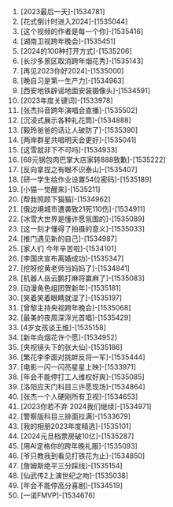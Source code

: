 
1. [2023最后一天]-[1534781]
1. [花式倒计时进入2024]-[1535044]
1. [这个视频的作者是每一个你]-[1535416]
1. [湖南卫视跨年晚会]-[1535451]
1. [2024的100种打开方式]-[1535206]
1. [长沙多景区取消跨年烟花秀]-[1535143]
1. [再见2023你好2024]-[1535000]
1. [晚自习是第一生产力]-[1534963]
1. [西安地铁辟谣地面安装摄像头]-[1534591]
1. [2023年度关键词]-[1533978]
1. [张杰抖音跨年演唱会直播]-[1535502]
1. [沉浸式展示各种礼花筒]-[1534888]
1. [毅玲爸爸的话让人破防了]-[1535390]
1. [两岸群星共唱明天会更好]-[1535041]
1. [这雪就非下不可吗]-[1534933]
1. [68元锅包肉巴掌大店家转888致歉]-[1535222]
1. [反向拿捏之有眼不识泰山]-[1535407]
1. [研一学生给作业设置54位密码]-[1535189]
1. [小猫一觉醒来]-[1535211]
1. [帮我照顾下猫猫]-[1534962]
1. [俄边境城市遭袭致21死110伤]-[1534911]
1. [冰雪大世界是懂许愿氛围的]-[1535089]
1. [这一刻才懂得了拍摄的意义]-[1535033]
1. [推门遇见新的自己]-[1534987]
1. [家人们 今年辛苦啦]-[1534101]
1. [李国庆宣布离婚成功]-[1535347]
1. [挖呀挖黄老师当妈妈了]-[1534841]
1. [机器人岳云鹏打麻将赢麻了]-[1535083]
1. [动漫角色组团贺新年]-[1535181]
1. [笑着笑着眼睛就湿了]-[1535197]
1. [曾黎主持央视跨年晚会]-[1535068]
1. [最美的夜周深浮光首唱]-[1535429]
1. [4岁女孩谈王维]-[1535158]
1. [新年向烟花许个愿]-[1534952]
1. [央视镜头下的张大仙]-[1535186]
1. [繁花李李面对挑衅反将一军]-[1535444]
1. [电影一闪一闪亮星星上映]-[1533971]
1. [年会不能停打工人维权好爽]-[1535085]
1. [洛阳应天门科目三许愿现场]-[1534864]
1. [张杰一个人硬刚所有卫视]-[1534653]
1. [2023你若不弃 2024我们继续]-[1534971]
1. [警察版科目三排面拉满]-[1533679]
1. [我的相册2023年度精选]-[1535101]
1. [2024元旦档票房破10亿]-[1535287]
1. [用AI定格你的跨年晚礼服]-[1535093]
1. [爷只教我到看见打铁花为止]-[1534850]
1. [詹姆斯绝平三分踩线]-[1535154]
1. [仙武传2上演世纪之吻]-[1535038]
1. [年会不能停高分喜剧]-[1534519]
1. [一诺FMVP]-[1534676]